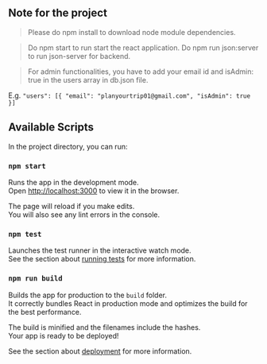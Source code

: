 ## Note for the project

> Please do npm install to download node module dependencies.

> Do npm start to run start the react application. Do npm run json:server to run json-server for backend.

> For admin functionalities, you have to add your email id and isAdmin: true in the users array in db.json file.

E.g.
`"users": [{
"email": "planyourtrip01@gmail.com",
"isAdmin": true
}]`



## Available Scripts

In the project directory, you can run:

### `npm start`

Runs the app in the development mode.<br />
Open [http://localhost:3000](http://localhost:3000) to view it in the browser.

The page will reload if you make edits.<br />
You will also see any lint errors in the console.

### `npm test`

Launches the test runner in the interactive watch mode.<br />
See the section about [running tests](https://facebook.github.io/create-react-app/docs/running-tests) for more information.

### `npm run build`

Builds the app for production to the `build` folder.<br />
It correctly bundles React in production mode and optimizes the build for the best performance.

The build is minified and the filenames include the hashes.<br />
Your app is ready to be deployed!

See the section about [deployment](https://facebook.github.io/create-react-app/docs/deployment) for more information.
